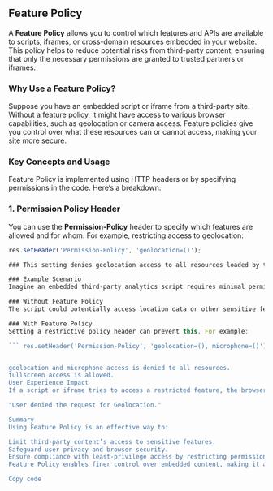 ## Feature Policy

A **Feature Policy** allows you to control which features and APIs are available to scripts, iframes, or cross-domain resources embedded in your website. This policy helps to reduce potential risks from third-party content, ensuring that only the necessary permissions are granted to trusted partners or iframes.

### Why Use a Feature Policy?

Suppose you have an embedded script or iframe from a third-party site. Without a feature policy, it might have access to various browser capabilities, such as geolocation or camera access. Feature policies give you control over what these resources can or cannot access, making your site more secure.

### Key Concepts and Usage

Feature Policy is implemented using HTTP headers or by specifying permissions in the code. Here’s a breakdown:

### 1. Permission Policy Header

You can use the **Permission-Policy** header to specify which features are allowed and for whom. For example, restricting access to geolocation:

```javascript
res.setHeader('Permission-Policy', 'geolocation=()');

### This setting denies geolocation access to all resources loaded by the page.

### Example Scenario
Imagine an embedded third-party analytics script requires minimal permissions but could, if left unrestricted, access sensitive browser features.

### Without Feature Policy
The script could potentially access location data or other sensitive features.

### With Feature Policy
Setting a restrictive policy header can prevent this. For example:

``` res.setHeader('Permission-Policy', 'geolocation=(), microphone=()');


geolocation and microphone access is denied to all resources.
fullscreen access is allowed.
User Experience Impact
If a script or iframe tries to access a restricted feature, the browser will deny the request. For example, if a script attempts to retrieve the user’s location, the browser may block the request and display a message such as:

"User denied the request for Geolocation."

Summary
Using Feature Policy is an effective way to:

Limit third-party content’s access to sensitive features.
Safeguard user privacy and browser security.
Ensure compliance with least-privilege access by restricting permissions to only what is necessary.
Feature Policy enables finer control over embedded content, making it a crucial aspect of modern web security practices.

Copy code








